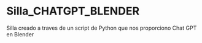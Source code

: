 # Silla_CHATGPT_BLENDER
Silla creado a traves de un script de Python que nos proporciono Chat GPT en Blender

